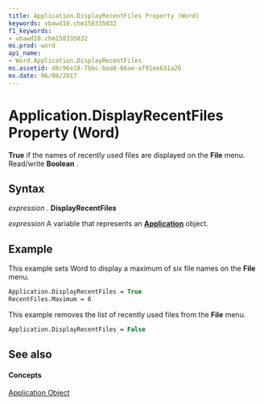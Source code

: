 ```yaml
---
title: Application.DisplayRecentFiles Property (Word)
keywords: vbawd10.chm158335032
f1_keywords:
- vbawd10.chm158335032
ms.prod: word
api_name:
- Word.Application.DisplayRecentFiles
ms.assetid: d8c96e18-7bbc-baa0-66ae-af91ee631a26
ms.date: 06/08/2017
---
```



# Application.DisplayRecentFiles Property (Word)

 **True** if the names of recently used files are displayed on the **File** menu. Read/write **Boolean** .


## Syntax

 _expression_ . **DisplayRecentFiles**

 _expression_ A variable that represents an **[Application](application-object-word.md)** object.


## Example

This example sets Word to display a maximum of six file names on the  **File** menu.


```vb
Application.DisplayRecentFiles = True 
RecentFiles.Maximum = 6
```

This example removes the list of recently used files from the  **File** menu.




```vb
Application.DisplayRecentFiles = False
```


## See also


#### Concepts


[Application Object](application-object-word.md)

